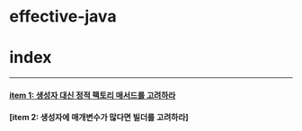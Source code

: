 # effective-java

# index
---
#### [item 1: 생성자 대신 정적 팩토리 매서드를 고려하라](https://github.com/lightbell03/effective-java/blob/main/Item%201.md)
#### [item 2: 생성자에 매개변수가 많다면 빌더를 고려하라] 
